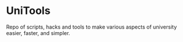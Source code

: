 # UniTools
Repo of scripts, hacks and tools to make various aspects of university easier, faster, and simpler.
